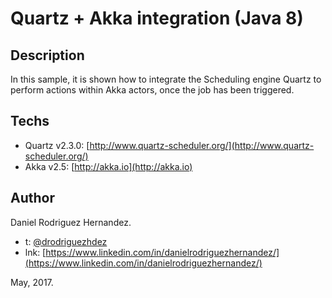 # Quartz + Akka integration (Java 8)

## Description
In this sample, it is shown how to integrate the Scheduling engine Quartz to perform actions within Akka actors, once the job has been triggered.

## Techs
* Quartz v2.3.0: [http://www.quartz-scheduler.org/](http://www.quartz-scheduler.org/)
* Akka v2.5: [http://akka.io](http://akka.io)

## Author
Daniel Rodriguez Hernandez. 
* t: [@drodriguezhdez](https://twitter.com/drodriguezhdez)
* lnk: [https://www.linkedin.com/in/danielrodriguezhernandez/](https://www.linkedin.com/in/danielrodriguezhernandez/)

May, 2017.
